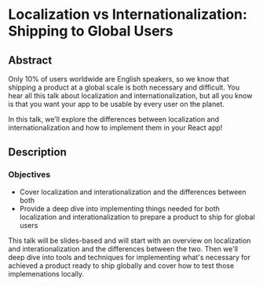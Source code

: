# Localization vs Internationalization: Shipping to Global Users
## Abstract
Only 10% of users worldwide are English speakers, so we know that shipping a product at a global scale is both necessary and difficult. You hear all this talk about localization and internationalization, but all you know is that you want your app to be usable by every user on the planet.

In this talk, we’ll explore the differences between localization and internationalization and how to implement them in your React app!

## Description
### Objectives
* Cover localization and interationalization and the differences between both
* Provide a deep dive into implementing things needed for both localization and interationalization to prepare a product to ship for global users

This talk will be slides-based and will start with an overview on localization and interationalization and the differences between the two. Then we'll deep dive into tools and techniques for implementing what's necessary for achieved a product ready to ship globally and cover how to test those implemenations locally.
